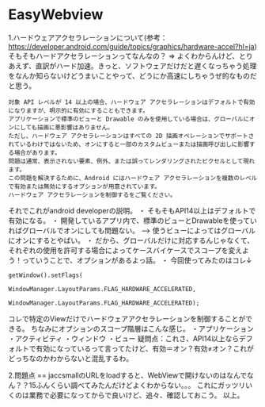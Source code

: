 # EasyWebview



1.ハードウェアアクセラレーションについて(参考：https://developer.android.com/guide/topics/graphics/hardware-accel?hl=ja)
そもそもハードアクセラレーションってなんなの？
=> よくわからんけど、とりあえず、直訳がハード加速。きっと、ソフトウェアだけだと遅くなっちゃう処理をなんか知らないけどうまいことやって、どうにか高速にしちゃうぜ的なものだと思う。

```
対象 API レベルが 14 以上の場合、ハードウェア アクセラレーションはデフォルトで有効になりますが、明示的に有効にすることもできます。
アプリケーションで標準のビューと Drawable のみを使用している場合は、グローバルにオンにしても描画に悪影響はありません。
ただし、ハードウェア アクセラレーションはすべての 2D 描画オペレーションでサポートされているわけではないため、オンにすると一部のカスタムビューまたは描画呼び出しに影響する場合があります。
問題は通常、表示されない要素、例外、または誤ってレンダリングされたピクセルとして現れます。
この問題を解決するために、Android にはハードウェア アクセラレーションを複数のレベルで有効または無効にするオプションが用意されています。
ハードウェア アクセラレーションを制御するをご覧ください。
```
それでこれがandroid developerの説明。
・ そもそもAPI14以上はデフォルトで有効になる。
・ 開発しているアプリ内で、標準のビューとDrawableを使っていればグローバルでオンにしても問題ない。 --> 使うビューによってはグローバルにオンにするとやばい。
・ だから、グローバルだけに対応するんじゃなくて、それぞれの使用を許可する場合によってケースバイケースでスコープを変えよう！っていうことで、オプションがあるよっ話。
・ 今回使ってみたのはコレ↓
```
getWindow().setFlags(
                        WindowManager.LayoutParams.FLAG_HARDWARE_ACCELERATED,
                        WindowManager.LayoutParams.FLAG_HARDWARE_ACCELERATED);
```
コレで特定のViewだけでハードウェアアクセラレーションを制御することができる。
ちなみにオプションのスコープ階層はこんな感じ。
・アプリケーション
・アクティビティ
・ウィンドウ
・ビュー
疑問点：これさ、API14以上ならデフォルトで有効になっているって言ってたけど、有効＝オン？有効≠オン？これがどっちなのかわからないと混乱するわ。


2.問題点 == jaccsmallのURLをloadすると、WebViewで開けないのはなんでなん？？15ふんくらい調べてみたんだけどよくわからない。。。
これにガッツリいくのは業務で必要になってからで良いけど、追々、確認しておこう。
以上。
```URL
